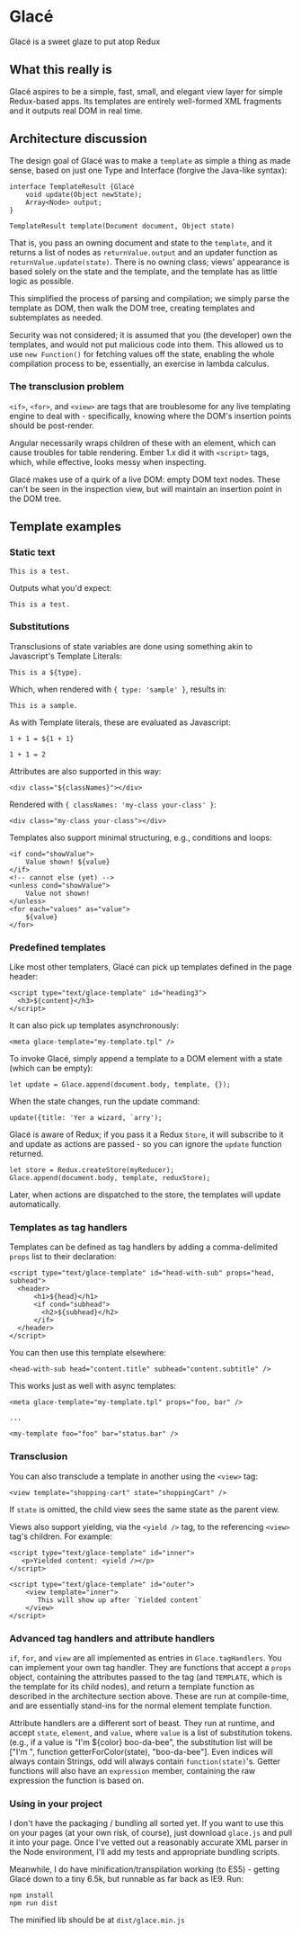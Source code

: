 # Glacé

Glacé is a sweet glaze to put atop Redux

## What this really is

Glacé aspires to be a simple, fast, small, and elegant view layer for simple Redux-based apps.  Its templates are entirely
well-formed XML fragments and it outputs real DOM in real time.

## Architecture discussion

The design goal of Glacé was to make a `template` as simple a thing as made sense, based on just one Type and Interface 
(forgive the Java-like syntax):

    interface TemplateResult {Glacé
        void update(Object newState);
        Array<Node> output;
    }

    TemplateResult template(Document document, Object state)

That is, you pass an owning document and state to the `template`, and it returns a list of nodes as `returnValue.output` 
and an updater function as `returnValue.update(state)`.  There is no owning class; views' appearance is based solely on 
the state and the template, and the template has as little logic as possible.

This simplified the process of parsing and compilation; we simply parse the template as DOM, then walk the DOM tree, 
creating templates and subtemplates as needed.

Security was not considered; it is assumed that you (the developer) own the templates, and would not put malicious code 
into them.  This allowed us to use `new Function()` for fetching values off the state, enabling the whole compilation process
to be, essentially, an exercise in lambda calculus.

### The transclusion problem

`<if>`, `<for>`, and `<view>` are tags that are troublesome for any live templating engine to deal with - specifically,
knowing where the DOM's insertion points should be post-render.

Angular necessarily wraps children of these with an element, which can cause troubles for table rendering.  Ember 1.x did it 
with `<script>` tags, which, while effective, looks messy when inspecting.

Glacé makes use of a quirk of a live DOM: empty DOM text nodes.  These can't be seen in the inspection view, but will maintain
an insertion point in the DOM tree.

## Template examples

### Static text

    This is a test.

Outputs what you'd expect:

    This is a test.

### Substitutions
   
Transclusions of state variables are done using something akin to Javascript's Template Literals:

    This is a ${type}.

Which, when rendered with `{ type: 'sample' }`, results in:

    This is a sample.

As with Template literals, these are evaluated as Javascript:

    1 + 1 = ${1 + 1}
    
    1 + 1 = 2

Attributes are also supported in this way:

    <div class="${classNames}"></div>
    
Rendered with `{ classNames: 'my-class your-class' }`:

    <div class="my-class your-class"></div>
    
Templates also support minimal structuring, e.g., conditions and loops:

    <if cond="showValue">
        Value shown! ${value}
    </if>
    <!-- cannot else (yet) -->
    <unless cond="showValue">
        Value not shown!
    </unless>
    <for each="values" as="value">
        ${value}
    </for>

### Predefined templates

Like most other templaters, Glacé can pick up templates defined in the page header:

    <script type="text/glace-template" id="heading3">
      <h3>${content}</h3>
    </script>

It can also pick up templates asynchronously:

    <meta glace-template="my-template.tpl" />

To invoke Glacé, simply append a template to a DOM element with a state (which can be empty):

    let update = Glace.append(document.body, template, {});

When the state changes, run the update command:

    update({title: 'Yer a wizard, `arry');

Glacé is aware of Redux; if you pass it a Redux `Store`, it will subscribe to it and update as actions are passed - so
you can ignore the `update` function returned.

    let store = Redux.createStore(myReducer);
    Glace.append(document.body, template, reduxStore);

Later, when actions are dispatched to the store, the templates will update automatically.

### Templates as tag handlers

Templates can be defined as tag handlers by adding a comma-delimited `props` list to their declaration:

    <script type="text/glace-template" id="head-with-sub" props="head, subhead">
      <header>
          <h1>${head}</h1>
          <if cond="subhead">
            <h2>${subhead}</h2>
          </if>
      </header>
    </script>

You can then use this template elsewhere:

    <head-with-sub head="content.title" subhead="content.subtitle" />

This works just as well with async templates:

    <meta glace-template="my-template.tpl" props="foo, bar" />

    ...
    
    <my-template foo="foo" bar="status.bar" />

### Transclusion

You can also transclude a template in another using the `<view>` tag:
    
    <view template="shopping-cart" state="shoppingCart" />
    
If `state` is omitted, the child view sees the same state as the parent view.    

Views also support yielding, via the `<yield />` tag, to the referencing `<view>` tag's children.  For example:

    <script type="text/glace-template" id="inner">
       <p>Yielded content: <yield /></p>
    </script>

    <script type="text/glace-template" id="outer">
        <view template="inner">
           This will show up after `Yielded content`
        </view>
    </script>

### Advanced tag handlers and attribute handlers

`if`, `for`, and `view` are all implemented as entries in `Glace.tagHandlers`.  You can implement your own tag handler.  They 
are functions that accept a `props` object, containing the attributes passed to the tag (and `TEMPLATE`, which is the 
template for its child nodes), and return a template function as described in the architecture section above.  These are run 
at compile-time, and are essentially stand-ins for the normal element template function.

Attribute handlers are a different sort of beast.  They run at runtime, and accept `state`, `element`, and `value`, where 
`value` is a list of substitution tokens. (e.g., if a value is "I'm ${color} boo-da-bee", the substitution list will be ["I'm 
", function getterForColor(state), "boo-da-bee"].  Even indices will always contain Strings, odd will always contain 
`function(state)`'s.  Getter functions will also have an `expression` member, containing the raw expression the function is 
based on.


### Using in your project

I don't have the packaging / bundling all sorted yet.  If you want to use this on your pages (at your own risk, of course), 
just download `glace.js` and pull it into your page.  Once I've vetted out a reasonably accurate XML parser in the Node 
environment, I'll add my tests and appropriate bundling scripts.

Meanwhile, I do have minification/transpilation working (to ES5) - getting Glacé down to a tiny 6.5k, but runnable as far 
back as IE9.  Run:

    npm install
    npm run dist

The minified lib should be at `dist/glace.min.js`
